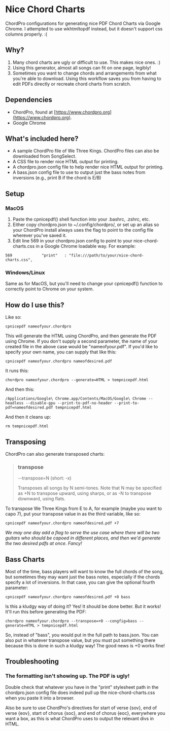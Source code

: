 # Nice Chord Charts
 ChordPro configurations for generating nice PDF Chord Charts via Google Chrome. I attempted to use wkhtmltopdf instead, but it doesn't support css columns properly. :(
 
## Why?
1. Many chord charts are ugly or difficult to use. This makes nice ones. :)
2. Using this generator, almost all songs can fit on one page, legibly!
3. Sometimes you want to change chords and arrangements from what you're able to download. Using this workflow saves you from having to edit PDFs directly or recreate chord charts from scratch.
 
## Dependencies
- ChordPro, found at [https://www.chordpro.org](https://www.chordpro.org).
- Google Chrome

## What's included here?
- A sample ChordPro file of We Three Kings. ChordPro files can also be downloaded from SongSelect.
- A CSS file to render nice HTML output for printing.
- A chordpro.json config file to help render nice HTML output for printing.
- A bass.json config file to use to output just the bass notes from inversions (e.g., print B if the chord is E/B)

## Setup

### MacOS
1. Paste the cpnicepdf() shell function into your .bashrc, .zshrc, etc.
2. Either copy chordpro.json to ~/.config/chordpro/, or set up an alias so your ChordPro install always uses the flag to point to the config file wherever you've saved it.
3. Edit line 569 in your chordpro.json config to point to your nice-chord-charts.css in a Google Chrome loadable way. For example:

`569             "print"   : "file:///path/to/your/nice-chord-charts.css",`

### Windows/Linux
Same as for MacOS, but you'll need to change your cpnicepdf() function to correctly point to Chrome on your system.

## How do I use this?
Like so:

`cpnicepdf nameofyour.chordpro`

This will generate the HTML using ChordPro, and then generate the PDF using Chrome. If you don't supply a second parameter, the name of your created file in the above case would be "nameofyour.pdf". If you'd like to specify your own name, you can supply that like this:

`cpnicepdf nameofyour.chordpro nameofdesired.pdf`

It runs this:

`chordpro nameofyour.chordpro --generate=HTML > tempnicepdf.html`

And then this:

`/Applications/Google\ Chrome.app/Contents/MacOS/Google\ Chrome --headless --disable-gpu --print-to-pdf-no-header --print-to-pdf=nameofdesired.pdf tempnicepdf.html`

And then it cleans up:

`rm tempnicepdf.html`

## Transposing
ChordPro can also generate transposed charts:

> ### transpose
> 
> --transpose=N (short: -x)
> 
> Transposes all songs by N semi-tones. Note that N may be specified as +N to transpose upward, using sharps, or as -N to transpose downward, using flats.

To transpose We Three Kings from E to A, for example (maybe you want to capo 7), put your transpose value in as the third variable, like so:

`cpnicepdf nameofyour.chordpro nameofdesired.pdf +7`

*We may one day add a flag to serve the use case where there will be two guitars who should be capoed in different places, and then we'd generate the two desired pdfs at once. Fancy!*

## Bass Charts
Most of the time, bass players will want to know the full chords of the song, but sometimes they may want just the bass notes, especially if the chords specify a lot of inversions. In that case, you can give the optional fourth parameter:

`cpnicepdf nameofyour.chordpro nameofdesired.pdf +0 bass`

Is this a kludgy way of doing it? Yes! It should be done better. But it works! It'll run this before generating the PDF:

`chordpro nameofyour.chordpro --transpose=+0 --congfig=bass --generate=HTML > tempnicepdf.html`

So, instead of "bass", you would put in the full path to bass.json. You can also put in whatever transpose value, but you must put something there because this is done in such a kludgy way! The good news is +0 works fine!

## Troubleshooting
### The formatting isn't showing up. The PDF is ugly!
Double check that whatever you have in the "print" stylesheet path in the chordpro.json config file does indeed pull up the nice-chord-charts.css when you paste it into a browser.

Also be sure to use ChordPro's directives for start of verse {sov}, end of verse {eov}, start of chorus {soc}, and end of chorus {eoc}, everywhere you want a box, as this is what ChordPro uses to output the relevant divs in HTML.
